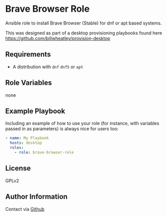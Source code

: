 Brave Browser Role
=========

Ansible role to install Brave Browser (Stable) for dnf or apt based systems.

This was designed as part of a desktop provisioning playbooks found here <https://github.com/billwheatley/provision-desktop>

Requirements
------------

- A distribution with `dnf` `dnf5` or `apt`

Role Variables
--------------

none

Example Playbook
----------------

Including an example of how to use your role (for instance, with variables passed in as parameters) is always nice for users too:

```yaml
- name: My Playbook
  hosts: desktop
  roles:
    - role: brave-browser-role
```

License
-------

GPLv2

Author Information
------------------

Contact via [Github](https://github.com/billwheatley/)
